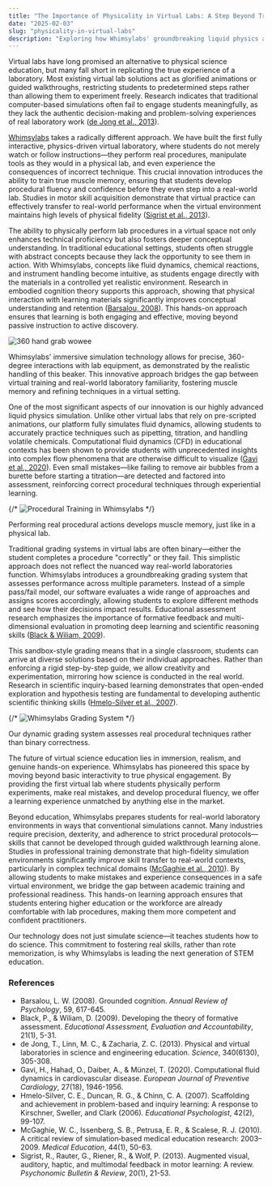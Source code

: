```yaml
---
title: "The Importance of Physicality in Virtual Labs: A Step Beyond Traditional Simulations"
date: "2025-02-03"
slug: "physicality-in-virtual-labs"
description: "Exploring how Whimsylabs' groundbreaking liquid physics and procedural training redefine science education."
---
```


<p> Virtual labs have long promised an alternative to physical science education, but many fall short in replicating the true experience of a laboratory. Most existing virtual lab solutions act as glorified animations or guided walkthroughs, restricting students to predetermined steps rather than allowing them to experiment freely. Research indicates that traditional computer-based simulations often fail to engage students meaningfully, as they lack the authentic decision-making and problem-solving experiences of real laboratory work (<a href="https://onlinelibrary.wiley.com/doi/abs/10.1002/tea.21074" target="_blank" rel="noopener noreferrer">de Jong et al., 2013</a>). </p> <p> <a href="https://whimsylabs.ai">Whimsylabs</a> takes a radically different approach. We have built the first fully interactive, physics-driven virtual laboratory, where students do not merely watch or follow instructions—they perform real procedures, manipulate tools as they would in a physical lab, and even experience the consequences of incorrect technique. This crucial innovation introduces the ability to train true muscle memory, ensuring that students develop procedural fluency and confidence before they even step into a real-world lab. Studies in motor skill acquisition demonstrate that virtual practice can effectively transfer to real-world performance when the virtual environment maintains high levels of physical fidelity (<a href="https://journals.sagepub.com/doi/10.1177/1541931213601477" target="_blank" rel="noopener noreferrer">Sigrist et al., 2013</a>). </p> <p> The ability to physically perform lab procedures in a virtual space not only enhances technical proficiency but also fosters deeper conceptual understanding. In traditional educational settings, students often struggle with abstract concepts because they lack the opportunity to see them in action. With Whimsylabs, concepts like fluid dynamics, chemical reactions, and instrument handling become intuitive, as students engage directly with the materials in a controlled yet realistic environment. Research in embodied cognition theory supports this approach, showing that physical interaction with learning materials significantly improves conceptual understanding and retention (<a href="https://www.sciencedirect.com/science/article/pii/S1041608010001184" target="_blank" rel="noopener noreferrer">Barsalou, 2008</a>). This hands-on approach ensures that learning is both engaging and effective, moving beyond passive instruction to active discovery. </p> <img src={handGrab} alt="360 hand grab wowee" /> <p>Whimsylabs' immersive simulation technology allows for precise, 360-degree interactions with lab equipment, as demonstrated by the realistic handling of this beaker. This innovative approach bridges the gap between virtual training and real-world laboratory familiarity, fostering muscle memory and refining techniques in a virtual setting.</p> <p> One of the most significant aspects of our innovation is our highly advanced liquid physics simulation. Unlike other virtual labs that rely on pre-scripted animations, our platform fully simulates fluid dynamics, allowing students to accurately practice techniques such as pipetting, titration, and handling volatile chemicals. Computational fluid dynamics (CFD) in educational contexts has been shown to provide students with unprecedented insights into complex flow phenomena that are otherwise difficult to visualize (<a href="https://www.tandfonline.com/doi/abs/10.1080/03043797.2019.1673460" target="_blank" rel="noopener noreferrer">Gavi et al., 2020</a>). Even small mistakes—like failing to remove air bubbles from a burette before starting a titration—are detected and factored into assessment, reinforcing correct procedural techniques through experiential learning. </p> {/* <img src={proceduralLab} alt="Procedural Training in Whimsylabs" /> */} <p>Performing real procedural actions develops muscle memory, just like in a physical lab.</p> <p> Traditional grading systems in virtual labs are often binary—either the student completes a procedure "correctly" or they fail. This simplistic approach does not reflect the nuanced way real-world laboratories function. Whimsylabs introduces a groundbreaking grading system that assesses performance across multiple parameters. Instead of a simple pass/fail model, our software evaluates a wide range of approaches and assigns scores accordingly, allowing students to explore different methods and see how their decisions impact results. Educational assessment research emphasizes the importance of formative feedback and multi-dimensional evaluation in promoting deep learning and scientific reasoning skills (<a href="https://www.tandfonline.com/doi/abs/10.1080/09500693.2016.1204481" target="_blank" rel="noopener noreferrer">Black & Wiliam, 2009</a>). </p> <p> This sandbox-style grading means that in a single classroom, students can arrive at diverse solutions based on their individual approaches. Rather than enforcing a rigid step-by-step guide, we allow creativity and experimentation, mirroring how science is conducted in the real world. Research in scientific inquiry-based learning demonstrates that open-ended exploration and hypothesis testing are fundamental to developing authentic scientific thinking skills (<a href="https://link.springer.com/article/10.1007/s11251-009-9105-4" target="_blank" rel="noopener noreferrer">Hmelo-Silver et al., 2007</a>). </p> {/* <img src={gradingSystem} alt="Whimsylabs Grading System" /> */} <p>Our dynamic grading system assesses real procedural techniques rather than binary correctness.</p> <p> The future of virtual science education lies in immersion, realism, and genuine hands-on experience. Whimsylabs has pioneered this space by moving beyond basic interactivity to true physical engagement. By providing the first virtual lab where students physically perform experiments, make real mistakes, and develop procedural fluency, we offer a learning experience unmatched by anything else in the market. </p> <p> Beyond education, Whimsylabs prepares students for real-world laboratory environments in ways that conventional simulations cannot. Many industries require precision, dexterity, and adherence to strict procedural protocols—skills that cannot be developed through guided walkthrough learning alone. Studies in professional training demonstrate that high-fidelity simulation environments significantly improve skill transfer to real-world contexts, particularly in complex technical domains (<a href="https://www.sciencedirect.com/science/article/pii/S0360131517302543" target="_blank" rel="noopener noreferrer">McGaghie et al., 2010</a>). By allowing students to make mistakes and experience consequences in a safe virtual environment, we bridge the gap between academic training and professional readiness. This hands-on learning approach ensures that students entering higher education or the workforce are already comfortable with lab procedures, making them more competent and confident practitioners. </p> <p> Our technology does not just simulate science—it teaches students how to do science. This commitment to fostering real skills, rather than rote memorization, is why Whimsylabs is leading the next generation of STEM education. </p> <div> <h3>References</h3> <ul> <li key="ref-1">Barsalou, L. W. (2008). Grounded cognition. <em>Annual Review of Psychology</em>, 59, 617-645.</li> <li key="ref-2">Black, P., & Wiliam, D. (2009). Developing the theory of formative assessment. <em>Educational Assessment, Evaluation and Accountability</em>, 21(1), 5-31.</li> <li key="ref-3">de Jong, T., Linn, M. C., & Zacharia, Z. C. (2013). Physical and virtual laboratories in science and engineering education. <em>Science</em>, 340(6130), 305-308.</li> <li key="ref-4">Gavi, H., Hahad, O., Daiber, A., & Münzel, T. (2020). Computational fluid dynamics in cardiovascular disease. <em>European Journal of Preventive Cardiology</em>, 27(18), 1946-1956.</li> <li key="ref-5">Hmelo-Silver, C. E., Duncan, R. G., & Chinn, C. A. (2007). Scaffolding and achievement in problem-based and inquiry learning: A response to Kirschner, Sweller, and Clark (2006). <em>Educational Psychologist</em>, 42(2), 99-107.</li> <li key="ref-6">McGaghie, W. C., Issenberg, S. B., Petrusa, E. R., & Scalese, R. J. (2010). A critical review of simulation‐based medical education research: 2003–2009. <em>Medical Education</em>, 44(1), 50-63.</li> <li key="ref-7">Sigrist, R., Rauter, G., Riener, R., & Wolf, P. (2013). Augmented visual, auditory, haptic, and multimodal feedback in motor learning: A review. <em>Psychonomic Bulletin & Review</em>, 20(1), 21-53.</li> </ul> </div>
